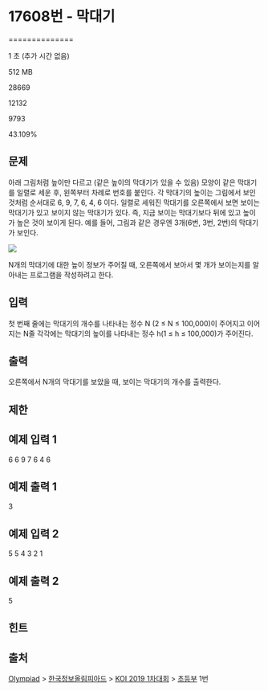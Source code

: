 # 17608번 - 막대기


==============

1 초 (추가 시간 없음)

512 MB

28669

12132

9793

43.109%

문제
--

아래 그림처럼 높이만 다르고 (같은 높이의 막대기가 있을 수 있음) 모양이 같은 막대기를 일렬로 세운 후, 왼쪽부터 차례로 번호를 붙인다. 각 막대기의 높이는 그림에서 보인 것처럼 순서대로 6, 9, 7, 6, 4, 6 이다. 일렬로 세워진 막대기를 오른쪽에서 보면 보이는 막대기가 있고 보이지 않는 막대기가 있다. 즉, 지금 보이는 막대기보다 뒤에 있고 높이가 높은 것이 보이게 된다. 예를 들어, 그림과 같은 경우엔 3개(6번, 3번, 2번)의 막대기가 보인다.

![](https://upload.acmicpc.net/a2ebef22-157f-4059-9bdd-6a0662b81698/-/crop/675x304/47,12/-/preview/)

N개의 막대기에 대한 높이 정보가 주어질 때, 오른쪽에서 보아서 몇 개가 보이는지를 알아내는 프로그램을 작성하려고 한다.

입력
--

첫 번째 줄에는 막대기의 개수를 나타내는 정수 N (2 ≤ N ≤ 100,000)이 주어지고 이어지는 N줄 각각에는 막대기의 높이를 나타내는 정수 h(1 ≤ h ≤ 100,000)가 주어진다.

출력
--

오른쪽에서 N개의 막대기를 보았을 때, 보이는 막대기의 개수를 출력한다.

제한
--

예제 입력 1
-------

6
6
9
7
6
4
6

예제 출력 1
-------

3

예제 입력 2
-------

5
5
4
3
2
1

예제 출력 2
-------

5

힌트
--

출처
--

[Olympiad](/category/2) > [한국정보올림피아드](/category/55) > [KOI 2019 1차대회](/category/455) > [초등부](/category/detail/2072) 1번